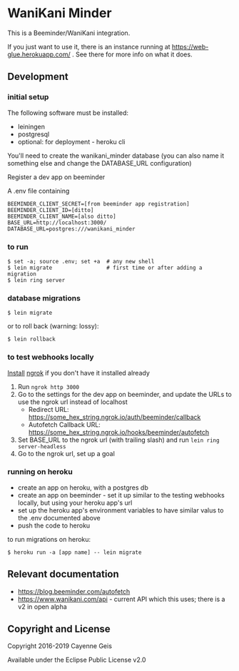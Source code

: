 # WaniKani Minder

This is a Beeminder/WaniKani integration.

If you just want to use it, there is an instance running at https://web-glue.herokuapp.com/ . See there for more info on what it does.

## Development

### initial setup

The following software must be installed:

* leiningen
* postgresql
* optional: for deployment - heroku cli

You'll need to create the wanikani_minder database (you can also name it something else and change the DATABASE_URL configuration)

Register a dev app on beeminder

A .env file containing

    BEEMINDER_CLIENT_SECRET=[from beeminder app registration]
    BEEMINDER_CLIENT_ID=[ditto]
    BEEMINDER_CLIENT_NAME=[also ditto]
    BASE_URL=http://localhost:3000/
    DATABASE_URL=postgres:///wanikani_minder

### to run

    $ set -a; source .env; set +a  # any new shell
    $ lein migrate                 # first time or after adding a migration
    $ lein ring server

### database migrations

    $ lein migrate

or to roll back (warning: lossy):

    $ lein rollback
    
### to test webhooks locally

[Install](https://dashboard.ngrok.com/get-started) [ngrok](https://ngrok.com) if you don't have it installed already

1. Run `ngrok http 3000`
2. Go to the settings for the dev app on beeminder, and update the URLs to use the ngrok url instead of localhost
   - Redirect URL: https://some_hex_string.ngrok.io/auth/beeminder/callback
   - Autofetch Callback URL: https://some_hex_string.ngrok.io/hooks/beeminder/autofetch
3. Set BASE_URL to the ngrok url (with trailing slash) and run `lein ring server-headless`
4. Go to the ngrok url, set up a goal

### running on heroku

* create an app on heroku, with a postgres db
* create an app on beeminder - set it up similar to the testing webhooks locally, but using your heroku app's url
* set up the heroku app's environment variables to have similar valus to the .env documented above
* push the code to heroku

to run migrations on heroku:

    $ heroku run -a [app name] -- lein migrate

## Relevant documentation

* https://blog.beeminder.com/autofetch
* https://www.wanikani.com/api - current API which this uses; there is a v2 in open alpha

## Copyright and License

Copyright 2016-2019 Cayenne Geis 

Available under the Eclipse Public License v2.0
